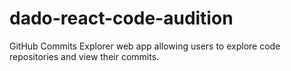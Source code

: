 # dado-react-code-audition
GitHub Commits Explorer web app allowing users to explore code repositories and view their commits.
